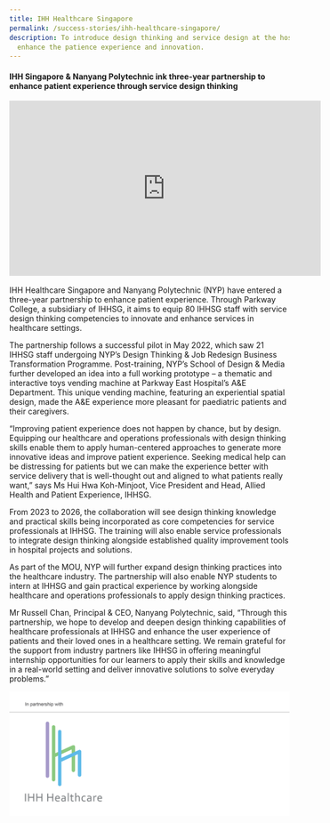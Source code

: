 ```yaml
---
title: IHH Healthcare Singapore
permalink: /success-stories/ihh-healthcare-singapore/
description: To introduce design thinking and service design at the hospitals to
  enhance the patience experience and innovation.
---
```

#### **IHH Singapore &amp; Nanyang Polytechnic ink three-year partnership to enhance patient experience through service design thinking**


<iframe allowfullscreen="" allow="accelerometer; autoplay; clipboard-write; encrypted-media; gyroscope; picture-in-picture; web-share" frameborder="0" title="YouTube video player" src="https://www.youtube.com/embed/0tQK3Qpio9I" height="315" width="560"></iframe>

IHH Healthcare Singapore and Nanyang Polytechnic (NYP) have entered a three-year partnership to enhance patient experience. Through Parkway College, a subsidiary of IHHSG, it aims to equip 80 IHHSG staff with service design thinking competencies to innovate and enhance services in healthcare settings.

The partnership follows a successful pilot in May 2022, which saw 21 IHHSG staff undergoing NYP’s Design Thinking &amp; Job Redesign Business Transformation Programme. Post-training, NYP’s School of Design &amp; Media further developed an idea into a full working prototype – a thematic and interactive toys vending machine at Parkway East Hospital’s A&amp;E Department. This unique vending machine, featuring an experiential spatial design, made the A&amp;E experience more pleasant for paediatric patients and their caregivers.

“Improving patient experience does not happen by chance, but by design. Equipping our healthcare and operations professionals with design thinking skills enable them to apply human-centered approaches to generate more innovative ideas and improve patient experience. Seeking medical help can be distressing for patients but we can make the experience better with service delivery that is well-thought out and aligned to what patients really want,” says Ms Hui Hwa Koh-Minjoot, Vice President and Head, Allied Health and Patient Experience, IHHSG.

From 2023 to 2026, the collaboration will see design thinking knowledge and practical skills being incorporated as core competencies for service professionals at IHHSG. The training will also enable service professionals to integrate design thinking alongside established quality improvement tools in hospital projects and solutions.

As part of the MOU, NYP will further expand design thinking practices into the healthcare industry. The partnership will also enable NYP students to intern at IHHSG and gain practical experience by working alongside healthcare and operations professionals to apply design thinking practices.

Mr Russell Chan, Principal &amp; CEO, Nanyang Polytechnic, said, “Through this partnership, we hope to develop and deepen design thinking capabilities of healthcare professionals at IHHSG and enhance the user experience of patients and their loved ones in a healthcare setting. We remain grateful for the support from industry partners like IHHSG in offering meaningful internship opportunities for our learners to apply their skills and knowledge in a real-world setting and deliver innovative solutions to solve everyday problems.”

![](/images/Stories/ihh_logo%2002.jpg)